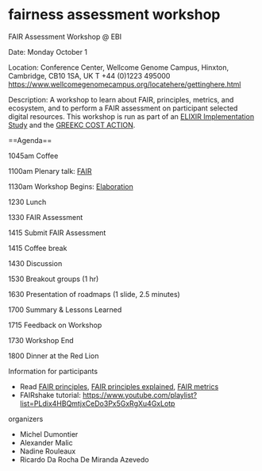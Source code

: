 # fairness assessment workshop
FAIR Assessment Workshop @ EBI

Date: Monday October 1

Location: Conference Center, Wellcome Genome Campus, Hinxton, Cambridge, CB10 1SA, UK
T +44 (0)1223 495000 https://www.wellcomegenomecampus.org/locatehere/gettinghere.html

Description: A workshop to learn about FAIR, principles, metrics, and ecosystem, and to perform a FAIR assessment on participant selected digital resources. This workshop is run as part of an [ELIXIR Implementation Study](https://www.elixir-europe.org/platforms/data/fairness-core-resources) and the [GREEKC COST ACTION](http://www.cost.eu/COST_Actions/ca/CA15205).


==Agenda==

1045am Coffee

1100am Plenary talk: [FAIR](2018-Dumontier-FAIRCDR-FAIR.pptx)

1130am Workshop Begins: [Elaboration](ElaborationoftheFAIRprinciplesandmetrics.pdf)

1230 Lunch

1330 FAIR Assessment 

1415 Submit FAIR Assessment

1415 Coffee break

1430 Discussion

1530 Breakout groups (1 hr)

1630 Presentation of roadmaps (1 slide, 2.5 minutes)

1700 Summary & Lessons Learned

1715 Feedback on Workshop

1730 Workshop End

1800 Dinner at the Red Lion

Information for participants
* Read [FAIR principles](https://www.nature.com/articles/sdata201618), [FAIR principles explained](https://www.dtls.nl/fair-data/fair-principles-explained/), [FAIR metrics](https://www.nature.com/articles/sdata2018118)
* FAIRshake tutorial: https://www.youtube.com/playlist?list=PLdix4HBQmtjxCeDo3Px5GxRgXu4GxLotp 


organizers
* Michel Dumontier 
* Alexander Malic
* Nadine Rouleaux
* Ricardo Da Rocha De Miranda Azevedo
